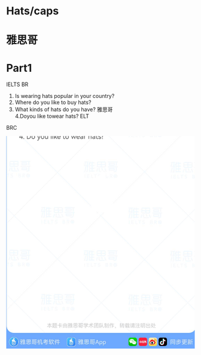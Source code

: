 # Hats/caps  

# 雅思哥  

# Part1  

IELTS BR  

1. Is wearing hats popular in your country?   
2. Where do you like to buy hats?   
3. What kinds of hats do you have? 雅思哥   
4.Doyou like towear hats? ELT  

BRC  

![](images/2fefc4635a51c36c4f304afe3cc3865936e024136e62eb28087c458b2709a0d7.jpg)  